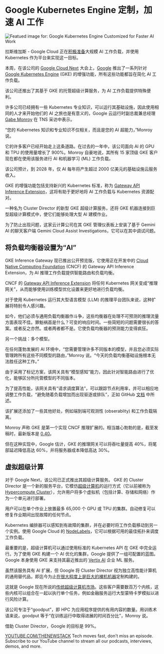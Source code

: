 # Google Kubernetes Engine 定制，加速 AI 工作

![Featued image for: Google Kubernetes Engine Customized for Faster AI Work](https://cdn.thenewstack.io/media/2025/04/5f20cb6b-google-next-25-1024x768.png)

拉斯维加斯 - Google Cloud 正在[积极准备](https://thenewstack.io/kubecon-europe-how-google-will-evolve-kubernetes-in-ai-era/)大规模 AI 工作负载，并使用 Kubernetes 作为平台来实现这一目标。

本周，在该公司的 [Google Cloud Next](https://cloud.withgoogle.com/next/25) 大会上，[Google](https://cloud.google.com/?utm_content=inline+mention) 推出了一系列针对 [Google Kubernetes Engine](https://cloud.google.com/kubernetes-engine) (GKE) 的增强功能，所有这些功能都旨在简化 AI 工作负载。

该公司还推出了其基于 GKE 的托管超级计算服务，为 AI 工作负载提供特殊便利。

许多公司已经拥有一些 Kubernetes 专业知识，可以运行其基础设施，因此使用相同的人才来开始他们的 AI 之旅也是有意义的，Google 云运行时副总裁兼总经理 [Gabe Monroy](https://www.linkedin.com/in/gabemonroy/) 在 TNS 采访中表示。

“您的 Kubernetes 知识和专业知识不仅相关，而且是您的 AI 超能力，”Monroy 说。

它的许多客户已经开始走上这条道路。在过去的一年中，该公司面向 AI 的 GPU 和 TPU 的使用量增长了 900%。Monroy 自豪地说，其所有 15 家顶级 GKE 客户现在都在使用该服务进行 AI 和机器学习 (ML) 工作负载。

该公司预计，到 2028 年，仅 AI 每年将产生超过 2000 亿美元的基础设施云服务收入。

GKE 的增强功能包括支持新兴的 Kubernetes 标准，称为 [Gateway API Inference Extension](https://thenewstack.io/kubecon-europe-kgateway-aims-to-be-the-kubernetes-onramp/)，这将有助于更好地将 AI 工作负载与 Kubernetes 资源配对。

一种名为 Cluster Director 的新型 GKE 超级计算服务，还将 GKE 机器连接到巨型超级计算模式中，使它们能够处理大型 AI 建模作业。

为了防止出现问题，这家云计算公司在其 GKE 管理仪表板上安装了基于 Gemini AI 的聊天客户端 Gemini Cloud Assist Investigations，它可以在其中调试问题。

## 将负载均衡器设置为“AI”

GKE Inference Gateway 现已推出公开预览版，它使用正在开发中的 [Cloud Native Computing Foundation](https://cncf.io/?utm_content=inline+mention) (CNCF) 的 Gateway API Inference Extension，为 AI 推理工作负载提供智能路由和负载均衡。

CNCF 的 [Gateway API Inference Extension](https://gateway-api-inference-extension.sigs.k8s.io/faq/) 将任何 Kubernetes 网关变成“推理网关”，从而能够使用训练模型优化设置来更好地进行负载均衡。

对于使用 Kubernetes 运行其大型语言模型 (LLM) 的推理平台团队来说，这种扩展将特别令人感兴趣。

如今，他们必须与通用负载均衡器作斗争，这些均衡器在处理不可预测的推理流量方面表现不佳。罪魁祸首是什么？可变的响应时间。一些简短的问题需要很长的答案。或者反之亦然。或者两者都不是。它使负载均衡器的预测能力变得疯狂。

另一个挑战：多个模型。

在任何蓬勃发展的 AI 环境中，“您需要管理许多不同版本的模型，并且您必须实际管理跨所有这些不同模型的路由，”Monroy 说。“今天的负载均衡基础设施根本无法胜任这种工作。”

由于采用了标记方案，该网关具有“模型感知”能力，因此针对智能路由进行了优化，能够区分所托管模型的不同版本。

为了提高性能，该网关具有“请求调度算法”，可以跟踪节点利用率，并可以相应地调整工作负载，“避免随着负载增加而出现驱逐或排队”，正如 GitHub [文档](https://github.com/kubernetes-sigs/gateway-api-inference-extension) 中所述。

该扩展还添加了一些其他好处，例如端到端可观测性 (obserablity) 和工作负载隔离。

Monroy 声称 GKE 是第一个实现 CNCF 推理扩展的。相当雄心勃勃的是，截至发稿时，最新版本是 [0.40](https://github.com/kubernetes-sigs/gateway-api-inference-extension/releases/tag/v0.3.0)。

但在这种实现中，Google 估计，GKE 的推理网关可以将吞吐量提高 40%，将尾部延迟降低高达 60%，并将服务器成本降低高达 30%。

## 虚拟超级计算

对于 Google Next，该公司已正式推出其超级计算服务。
GKE 的 Cluster Director 是一个新的服务平台，它模仿[超级计算机](https://thenewstack.io/xs-colossus-supercomputer-changes-the-sc500-performance-game/)的运行方式（它以前被称为 [Hypercompute Cluster](https://cloud.google.com/ai-hypercomputer/docs/hypercompute-cluster)），允许用户将多个虚拟机（包括计算、存储和网络）作为一个单元进行部署。

用户可以在单个作业上放置最多 65,000 个 GPU 或 TPU 的集群。自动修复可以修复作业期间出现故障的任何节点。

Kubernetes 编排器可以感知到有故障的集群，并在必要时将工作负载移动到另一个实例。使用 Google Cloud 的 [NodeLabels](https://cloud.google.com/kubernetes-engine/docs/reference/rest/v1/NodeLabels)，它可以根据可用的最佳拓扑来调度工作负载。

最重要的是，超级计算机可以通过使用标准的 Kubernetes API 在 GKE 中完全运行。为了使用 GKE 构建一个 AI 优化的集群，Google 提供了一组可配置的蓝图。Google 本身使用 GKE 来支持其最近推出的 [Vertix AI](https://cloud.google.com/vertex-ai) 企业 ML 服务。

虽然该服务具有 AI 扩展，但 Google 将 Cluster Director 视为独立高性能计算机的通用替代品，即迄今为止[在很大程度上是](https://thenewstack.io/sc500-microsoft-now-has-the-third-fastest-computer-in-the-world/)[巨大的裸机机器](https://thenewstack.io/top500-chinas-supercomputing-silence-aggravates-tech-cold-war-with-u-s/)定制构建的。

这就是 Google 现在所说的[传统超级计算机市场](https://top500.org/)。这些客户需要数百万个内核，这些内核可以组合在一起以执行单个任务，例如金融服务运行大型蒙特卡罗模拟以进行风险计算。

该公司专注于“goodput”，即 HPC 为应用程序提供的有用内容的数量。用训练术语来说，goodput 等于“在训练运行中取得进展的时间百分比”，Monroy 说。

借助 Cluster Director，Google 的目标是 99%。

[YOUTUBE.COM/THENEWSTACK](https://youtube.com/thenewstack?sub_confirmation=1)
Tech moves fast, don't miss an episode. Subscribe to our YouTube
channel to stream all our podcasts, interviews, demos, and more.